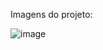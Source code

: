 Imagens do projeto:

![image](https://github.com/user-attachments/assets/8d994834-3ee1-4558-947c-6e8bae83e3a3)


